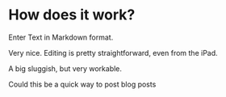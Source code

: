 # How does it work?

Enter Text in Markdown format.

Very nice. Editing is pretty straightforward, even from the iPad.

A big sluggish, but very workable.

Could this be a quick way to post blog posts